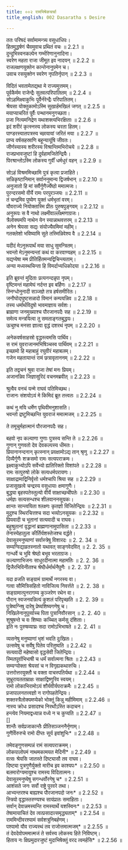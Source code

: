 ```yaml
---
title: ००२ रामभिषेकचर्चा
title_english: 002 Dasaratha s Desire

---
```



  
ततः परिषदं सर्वामामन्त्र्य वसुधाधिपः।  
हितमुद्धर्षणं चैवमुवाच प्रथितं वचः ॥ 2.2.1 ॥   
दुन्दुभिस्वनकल्पेन गम्भीरेणानुनादिना।  
स्वरेण महता राजा जीमूत इव नादयन् ॥ 2.2.2 ॥   
राजलक्षणयुक्तेन कान्तेनानुपमेन च।  
उवाच रसयुक्तेन स्वरेण नृपतिर्नृपान् ॥ 2.2.3 ॥   

विदितं भवतामेतद्यथा मे राज्यमुत्तमम्।  
पूर्वकैर्मम राजेन्द्रैः सुतवत्परिपालितम् ॥ 2.2.4 ॥   
सोऽहमिक्ष्वाकुभिः पूर्वैर्नरेन्द्रैः परिपालितम्।  
श्रेयसा योक्तुकामोऽस्मि सुखार्हमखिलं जगत् ॥ 2.2.5 ॥   
मयाप्याचरितं पूर्वैः पन्थानमनुगच्छता।  
प्रजा नित्यमनिद्रेण यथाशक्त्यभिरक्षिताः ॥ 2.2.6 ॥   
इदं शरीरं कृत्स्नस्य लोकस्य चरता हितम्।  
पाण्डरस्यातपत्रस्य च्छायायां जरितं मया ॥ 2.2.7 ॥   
प्राप्य वर्षसहस्राणि बहून्यायूंषि जीवतः।  
जीर्णस्यास्य शरीरस्य विश्रान्तिमभिरोचये ॥ 2.2.8 ॥   
राजप्रभावजुष्टां हि दुर्वहामजितेन्द्रियैः।  
पिरश्रान्तोऽस्मि लोकस्य गुर्वीं धर्मधुरं वहन् ॥ 2.2.9 ॥   

सोऽहं विश्रममिच्छामि पुत्रं कृत्वा प्रजाहिते।  
सन्निकृष्टानिमान् सर्वाननुमान्य द्विजर्षभान् ॥ 2.2.10 ॥   
अनुजातो हि मां सर्वैर्गुणैर्ज्येष्ठो ममात्मजः।  
पुरन्दरसमो वीर्ये रामः परपुरञ्जयः ॥ 2.2.11 ॥   
तं चन्द्रमिव पुष्येण युक्तं धर्मभृतां वरम्।  
यौवराज्ये नियोक्तास्मि प्रीतः पुरुषपुङ्गवम् ॥ 2.2.12 ॥   
अनुरूपः स वै नाथो लक्ष्मीवाल्लँक्ष्मणाग्रजः।  
त्रैलोक्यमपि नाथेन येन स्यान्नाथवत्तरम् ॥ 2.2.13 ॥   
अनेन श्रेयसा सद्यः संयोज्यैवमिमां महीम्।  
गतक्लेशो भविष्यामि सुते तस्मिन्निवेश्य वै ॥ 2.2.14 ॥   

यदीदं मेऽनुरूपार्थं मया साधु सुमन्त्रितम्।  
भवन्तो मेऽनुमन्यन्तां कथं वा करवाण्यहम् ॥ 2.2.15 ॥   
यद्यप्येषा मम प्रीतिर्हितमन्यद्विचिन्त्यताम्।  
अन्या मध्यस्थचिन्ता हि विमर्दाभ्यधिकोदया ॥ 2.2.16 ॥   

इति ब्रूवन्तं मुदिताः प्रत्यनन्दन्नृपा नृपम्।  
वृष्टिमन्तं महामेघं नर्दन्त इव बर्हिणः ॥ 2.2.17 ॥   
स्निग्धोनुनादी सञ्जज्ञे तत्र हर्षसमीरितः।  
जनौघोद्घुष्टसन्नादो विमानं कम्पयन्निव ॥ 2.2.18 ॥   
तस्य धर्मार्थविदुषो भावमाज्ञाय सर्वशः।  
ब्राह्मणा जनमुख्याश्च पौरजानपदैः सह ॥ 2.2.19 ॥   
समेत्य मन्त्रयित्वा तु समताङ्गतबुद्धयः।  
ऊचुश्च मनसा ज्ञात्वा वृद्धं दशरथं नृपम् ॥ 2.2.20 ॥   

अनेकवर्षसाहस्रो वृद्धस्त्वमसि पार्थिव।  
स रामं युवराजानमभिषिञ्चस्व पार्थिवम् ॥ 2.2.21 ॥   
इच्छामो हि महाबाहुं रघुवीरं महाबलम्।  
गजेन महतायान्तं रामं छत्रावृताननम् ॥ 2.2.22 ॥   

इति तद्वचनं श्रुवा राजा तेषां मनः प्रियम्।  
अजानन्निव जिज्ञासुरिदं वचनमब्रवीत् ॥ 2.2.23 ॥   

श्रुत्वैव वनचं यन्मे राघवं पतिमिच्छथ।  
राजानः संशयोऽयं मे किमिदं ब्रूत तत्त्वतः ॥ 2.2.24 ॥   

कथं नु मयि धर्मेण पृथिवीमनुशासति।  
भवन्तो द्रष्टुमिच्छन्ति युवराजं ममात्मजम् ॥ 2.2.25 ॥   

ते तमूचुर्महात्मानं पौरजानपदैः सह।  

बहवो नृप कल्याणा गुणाः पुत्रस्य सन्ति ते ॥ 2.2.26 ॥   
गुणान् गुणवतो देव देवकल्पस्य धीमतः।  
प्रियानानन्दनान् कृत्स्नान् प्रवक्षामोऽद्य तान् श्रृणु ॥ 2.2.27 ॥   
दिव्यैर्गुणैः शक्रसमो रामः सत्यपराक्रमः।  
इक्ष्वाकुभ्योऽपि सर्वेभ्यो ह्यतिरिक्तो विशांपते ॥ 2.2.28 ॥   
रामः सत्पुरुषो लोके सत्यधर्मपरायणः।  
साक्षाद्रामाद्विनिर्वृत्तो धर्मश्चापि श्रिया सह ॥ 2.2.29 ॥   
प्रजासुखत्वे चन्द्रस्य वसुधायाः क्षमागुणैः।  
बुद्ध्या बृहस्पतेस्तुल्यो वीर्ये साक्षाच्छचीपतेः ॥ 2.2.30 ॥   
धर्मज्ञः सत्यसन्धश्च शीलवाननसूयकः।  
क्षान्तः सान्त्वयिता श्लक्ष्णः कृतज्ञो विजितेन्द्रियः ॥ 2.2.31 ॥   
मुदुश्च स्थिरचित्तश्च सदा भव्योऽनसूयकः ॥ 2.2.32 ॥   
प्रियवादी च भूतानां सत्यवादी च राघवः।  
बहुश्रुतानां वृद्धानां ब्राह्मणानामुपासिता ॥ 2.2.33 ॥   
तेनास्येहातुला कीर्तिर्यशस्तेजश्च वर्द्धते।  
देवासुरमनुष्याणां सर्वास्त्रेषु विशारदः ॥ 2. 2. 34 ॥   
सम्यग्विद्याव्रतस्नातो यथावत् साङ्गवेदवित् ॥ 2. 2. 35 ॥   
गान्धर्वे च भुवि श्रेष्ठो बभूव भरताग्रजः।  
कल्याणाभिजनः साधुरदीनात्मा महामतिः ॥ 2. 2. 36 ॥   
द्विजैरभिविनीतश्च श्रेष्ठैर्धर्मार्थनैपुणैः ॥ 2. 2. 37 ॥   

यदा व्रजति सङ्ग्रामं ग्रामार्थे नगरस्य वा।  
गत्वा सौमित्रिसहितो नाविजित्य निवर्त्तते ॥ 2. 2. 38 ॥   
सङ्ग्रामात्पुनरागम्य कुञ्जरेण रथेन वा।  
पौरान् स्वजनवन्नित्यं कुशलं परिपृच्छति ॥ 2. 2. 39 ॥   
पुत्रेष्वग्निषु दारेषु प्रेष्यशिष्यगणेषु च।  
निखिलेनानुपूर्व्याच्च पिता पुत्रानिवौरसान् ॥ 2. 2. 40 ॥   
शुश्रूषन्ते च वः शिष्याः कच्चित् कर्मसु दंशिताः।  
इति नः पुरुषव्याघ्रः सदा रामोऽभिभाषते ॥ 2. 2. 41 ॥   

व्यसनेषु मनुष्याणां भृशं भवति दुःखितः।  
उत्सवेषु च सर्वेषु पितेव परितुष्यति ॥ 2.2.42 ॥   
सत्यवादी महेष्वासो वृद्धसेवी जितेन्द्रियः।  
स्मितपूर्वाभिभाषी च धर्मं सर्वात्मना श्रितः ॥ 2.2.43 ॥   
सम्यग्योक्ता श्रेयसां च न विगृह्यकथारुचिः।  
उत्तरोत्तरयुक्तौ च वक्ता वाचस्पतिर्यथा ॥ 2.2.44 ॥   
सुभ्रूरायतताम्राक्षः साक्षाद्विष्णुरिव स्वयम्।  
रामो लोकाभिरामोऽयं शौर्यवीर्यपराक्रमैः ॥ 2.2.45 ॥   
प्रजापालनतत्त्वज्ञो न रागोपहतेन्द्रियः।  
शक्तस्त्रैलोक्यमप्येको भोक्तुं किन्नु महीमिमाम् ॥ 2.2.46 ॥   
नास्य क्रोधः प्रसादश्च निरर्थोऽस्ति कदाचन।  
हन्त्येव नियमाद्वध्यान्न वध्ये न च कुप्यति ॥ 2.2.47 ॥   
[]  
शान्तैः सर्वप्रजाकान्तैः प्रीतिसञ्जननैर्नृणाम्।  
गुणैर्विरुरुचे रामो दीप्तः सूर्य इवांशुभिः\* ॥ 2.2.48 ॥   

तमेवङ्गुणसम्पन्नं रामं सत्यपराक्रमम्।  
लोकपालोपमं नाथमकामयत मेदिनी\* ॥ 2.2.49 ॥   
वत्सः श्रेयसि जातस्ते दिष्ट्यासौ तव राघव।  
दिष्ट्या पुत्रगुणैर्युक्तो मारीच इव काश्यपः\* ॥ 2.2.50 ॥   
बलमारोग्यमायुश्च रामस्य विदितात्मनः।  
देवासुरमनुष्येषु सगन्धर्वोरगेषु च\* ॥ 2.2.51 ॥   
आशंसते जनः सर्वो राष्ट्रे पुरवरे तथा।  
आभ्यन्तरश्च बाह्यश्च पौरजानपदो जनः\* ॥ 2.2.52 ॥   
स्त्रियो वृद्धास्तरुण्यश्च सायंप्रातः समाहिताः।  
सर्वान् देवान्नमस्यन्ति रामस्यार्थे यशस्विनः\* ॥ 2.2.53 ॥   
तेषामायाचितं देव त्वत्प्रसादात्समृद्ध्यताम्\* ॥ 2.2.54 ॥   
राममिन्दीवरश्यामं सर्वशत्रुनिबर्हणम्।  
पश्यामो यौव राज्यस्थं तव राजोत्तमात्मजम्\* ॥ 2.2.55 ॥   
तं देवदेवोपममात्मजं ते सर्वस्य लोकस्य हिते निविष्टम्।  
हिताय नः क्षिप्रमुदारजुष्टं मुदाभिषेक्तुं वरद त्वमर्हसि\* ॥ 2.2.56 ॥   